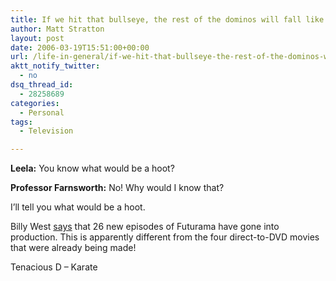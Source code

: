```yaml
---
title: If we hit that bullseye, the rest of the dominos will fall like a house of cards. Checkmate.
author: Matt Stratton
layout: post
date: 2006-03-19T15:51:00+00:00
url: /life-in-general/if-we-hit-that-bullseye-the-rest-of-the-dominos-will-fall-like-a-house-of-cards-checkmate
aktt_notify_twitter:
  - no
dsq_thread_id:
  - 28258689
categories:
  - Personal
tags:
  - Television

---
```

**Leela:** You know what would be a hoot?
  
**Professor Farnsworth:** No! Why would I know that?

I&#8217;ll tell you what would be a hoot.

Billy West [says][1] that 26 new episodes of Futurama have gone into production. This is apparently different from the four direct-to-DVD movies that were already being made!

<span class="xj_itms"><a href="http://www.itunes.com"><img src="http://ax.phobos.apple.com.edgesuite.net/images/iTunes.gif" border="0" alt="" /></a>Tenacious D &#8211; Karate</span>

 [1]: http://www.billywest.com/forum/forum_posts.asp?TID=2011&PN=1